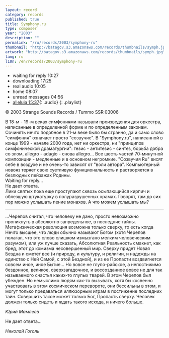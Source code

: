 ```yaml
---
layout: record
category: records
published: true
title: Symphony.ru
type: composer
year: "2003"
description: ""
permalink: "/ru/records/2003/symphony-ru"
thumbnail: "http://batagov.s3.amazonaws.com/records/thumbnails/symph.jpg"
artwork: "http://batagov.s3.amazonaws.com/records/thumbnails/symph.jpg"
lang: ru
l10n: /en/records/2003/symphony-ru
---
```


- waiting for reply 10:27	 
- downloading 17:25	 
- real audio 10:05	 
- home 08:07	 
- unread messages 04:56	 
- [alleluia 15:37](http://batagov.s3.amazonaws.com/records/sounds/alleluia.mp3){: .audio}
{: .playlist}   

© 2003 Strange Sounds Records / Tummo SSR 03006  
  
  
В 18-м - 19-м веках симфониями называли произведения для оркестра, написанные в определенной форме и по определенным законам. Сочинять нечто подобное в 21-м веке было бы странно, да и само слово "симфония" означает просто "созвучие". 
В "Symphony.ru", написанной в конце 1999 - начале 2000 года, нет ни оркестра, ни "принципов симфонической драматургии": тезис - антитезис - синтез, борьба добра со злом, allegro - adagio - снова allegro... Все шесть частей 70-минутной композиции - медленные и в основном негромкие. "Созвучия Ru" висят себе в воздухе и не очень-то зависят от "воли автора". Компьютерный новояз теряет свою суетливую функциональность и растворяется в безлюдных пейзажах Родины.  
Waiting for reply...  
Не дает ответа.  
Лики святых пока еще проступают сквозь осыпающийся кирпич и облезшую штукатурку в полуразрушенных храмах. Говорят, там до сих пор можно услышать пение монахов. А что можем услышать мы?  

***

...Черепов считал, что человеку не дано, просто невозможно проникнуть в абсолютно запредельное, в последние тайны. Метафизическая революция возможна только сверху, то есть когда Нечто высшее, что люди обычно называют Богом (хотя Черепов полагал, что это слово слишком измызгано мелким человеческим разумом), или уж лучше сказать, Абсолютная Реальность смахнет, как бред, этот до комизма несовершенный мир. Сверху придет Новая Бездна и сметет все (и природу, и культуру, и религии, и надежды на единство с Ней Самой, с этой Бездной), и из ее Пропасти воздвигнется совсем иное, иное Бытие... Но вовсе не глупо-райское, а непостижимо бездонное, великое, сверхзагадочное, и воссозданное вовсе не для так называемого счастья каких-то глупых тварей. В этом Черепов был убежден. Но немыслимо людям как-то вызывать, хотя бы косвенно участвовать в этом космическом перевороте, они бессильны в этом, и могут только предаваться иллюзорным играм в постижение последних тайн. Совершить такое может только Бог, Пропасть сверху. Человек должен только сидеть и ждать такого исхода, и ничего больше.  
  
_Юрий Мамлеев_  

  
Не дает ответа...  
  
_Николай Гоголь_
